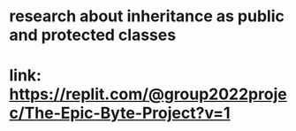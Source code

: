 # research about inheritance as public and protected classes
# link: https://replit.com/@group2022projec/The-Epic-Byte-Project?v=1

